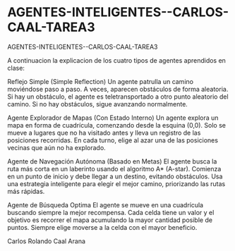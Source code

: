# AGENTES-INTELIGENTES--CARLOS-CAAL-TAREA3
AGENTES-INTELIGENTES--CARLOS-CAAL-TAREA3

A continuacion la explicacion de los cuatro tipos de agentes aprendidos en clase:

Reflejo Simple (Simple Reflection) 
Un agente patrulla un camino moviéndose paso a paso. A veces, aparecen obstáculos de forma aleatoria. Si hay un obstáculo, el agente es teletransportado a otro punto aleatorio del camino. Si no hay obstáculos, sigue avanzando normalmente.

Agente Explorador de Mapas (Con Estado Interno) 
Un agente explora un mapa en forma de cuadrícula, comenzando desde la esquina (0,0). Solo se mueve a lugares que no ha visitado antes y lleva un registro de las posiciones recorridas. En cada turno, elige al azar una de las posiciones vecinas que aún no ha explorado.

Agente de Navegación Autónoma (Basado en Metas) 
El agente busca la ruta más corta en un laberinto usando el algoritmo A* (A-star). Comienza en un punto de inicio y debe llegar a un destino, evitando obstáculos. Usa una estrategia inteligente para elegir el mejor camino, priorizando las rutas más rápidas.

Agente de Búsqueda Optima 
El agente se mueve en una cuadrícula buscando siempre la mejor recompensa. Cada celda tiene un valor y el objetivo es recorrer el mapa acumulando la mayor cantidad posible de puntos. Siempre elige moverse a la celda con el mayor beneficio.

Carlos Rolando Caal Arana
